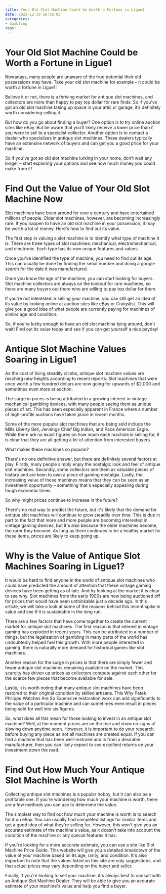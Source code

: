 ```yaml
---
title: Your Old Slot Machine Could be Worth a Fortune in Ligue1
date: 2022-12-30 16:09:03
categories:
- Gambling
tags:
---
```



#  Your Old Slot Machine Could be Worth a Fortune in Ligue1

Nowadays, many people are unaware of the true potential their old possessions may have. Take your old slot machine for example – it could be worth a fortune in Ligue1!

Believe it or not, there is a thriving market for antique slot machines, and collectors are more than happy to pay top dollar for rare finds. So if you’ve got an old slot machine taking up space in your attic or garage, it’s definitely worth considering selling it.

But how do you go about finding a buyer? One option is to try online auction sites like eBay. But be aware that you’ll likely receive a lower price than if you were to sell to a specialist collector. Another option is to contact a dealer who specializes in antique slot machines. These dealers typically have an extensive network of buyers and can get you a good price for your machine.

So if you’ve got an old slot machine lurking in your home, don’t wait any longer – start exploring your options and see how much money you could make from it!

#  Find Out the Value of Your Old Slot Machine Now

Slot machines have been around for over a century and have entertained millions of people. Older slot machines, however, are becoming increasingly rare. If you happen to have an old slot machine in your possession, it may be worth a lot of money. Here's how to find out its value.

The first step in valuing a slot machine is to identify what type of machine it is. There are three types of slot machines: mechanical, electromechanical, and electronic. Each type has its own unique features and values.

Once you've identified the type of machine, you need to find out its age. This can usually be done by finding the serial number and doing a google search for the date it was manufactured.

Once you know the age of the machine, you can start looking for buyers. Slot machine collectors are always on the lookout for rare machines, so there are many buyers out there who are willing to pay top dollar for them.

If you're not interested in selling your machine, you can still get an idea of its value by looking online at auction sites like eBay or Craigslist. This will give you a good idea of what people are currently paying for machines of similar age and condition.

So, if you're lucky enough to have an old slot machine lying around, don't wait! Find out its value today and see if you can get yourself a nice payday!

#  Antique Slot Machine Values Soaring in Ligue1

As the cost of living steadily climbs, antique slot machine values are reaching new heights according to recent reports. Slot machines that were once worth a few hundred dollars are now going for upwards of $2,000 and sometimes even more at auction.

The surge in prices is being attributed to a growing interest in vintage mechanical gambling devices, with many people seeing them as unique pieces of art. This has been especially apparent in France where a number of high-profile auctions have taken place in recent months.

Some of the more popular slot machines that are being sold include the Mills Liberty Bell, Jennings Chief Big Indian, and Pace American Eagle. While there are no exact figures on how much each machine is selling for, it is clear that they are all getting a lot of attention from interested buyers.

What makes these machines so popular?

There's no one definitive answer, but there are definitely several factors at play. Firstly, many people simply enjoy the nostalgic look and feel of antique slot machines. Secondly, some collectors see them as valuable pieces of history and are keen to own a piece of gaming nostalgia. Lastly, the increasing value of these machines means that they can be seen as an investment opportunity – something that's especially appealing during tough economic times.

So why might prices continue to increase in the future?

There's no real way to predict the future, but it's likely that the demand for antique slot machines will continue to grow steadily over time. This is due in part to the fact that more and more people are becoming interested in vintage gaming devices, but it's also because the older machines become, the rarer they become. As long as there continues to be a healthy market for these items, prices are likely to keep going up.

#  Why is the Value of Antique Slot Machines Soaring in Ligue1?

It would be hard to find anyone in the world of antique slot machines who could have predicted the amount of attention that these vintage gaming devices have been getting as of late.  And by looking at the market it is clear to see why. Slot machines from the early 1900s are now being auctioned off for prices that would have been unthinkable just a decade ago. In this article, we will take a look at some of the reasons behind this recent spike in value and see if it is sustainable in the long run.

There are a few factors that have come together to create the current market for antique slot machines. The first reason is that interest in vintage gaming has exploded in recent years. This can be attributed to a number of things, but the legalization of gambling in many parts of the world has undoubtedly helped fuel this growth. With more people interested in gaming, there is naturally more demand for historical games like slot machines.

Another reason for the surge in prices is that there are simply fewer and fewer antique slot machines remaining available on the market. This scarcity has driven up prices as collectors compete against each other for the scarce few pieces that become available for sale.

Lastly, it is worth noting that many antique slot machines have been restored to their original condition by skilled artisans. This Why Patek Philippe Watches Are So Expensive restoration work can add significantly to the value of a particular machine and can sometimes even result in pieces being sold for well into six figures.

So, what does all this mean for those looking to invest in an antique slot machine? Well, at the moment prices are on the rise and show no signs of slowing down anytime soon. However, it is important to do your research before buying any piece as not all machines are created equal. If you can find a machine that has been well-restored and is from a desirable manufacturer, then you can likely expect to see excellent returns on your investment down the road.

#  Find Out How Much Your Antique Slot Machine is Worth

Collecting antique slot machines is a popular hobby, but it can also be a profitable one. If you're wondering how much your machine is worth, there are a few methods you can use to determine the value.

The simplest way to find out how much your machine is worth is to search for it on eBay. You can usually find completed listings for similar items and get a good idea of what they're selling for. However, this won't give you an accurate estimate of the machine's value, as it doesn't take into account the condition of the machine or any special features it has.

If you're looking for a more accurate estimate, you can use a site like Slot Machine Price Guide. This website will give you a detailed breakdown of the value of your machine based on its age, rarity, and condition. It's also important to note that the values listed on this site are only suggestions, and that actual prices may vary depending on the buyer and seller.

Finally, if you're looking to sell your machine, it's always best to consult with an Antique Slot Machine Dealer. They will be able to give you an accurate estimate of your machine's value and help you find a buyer.